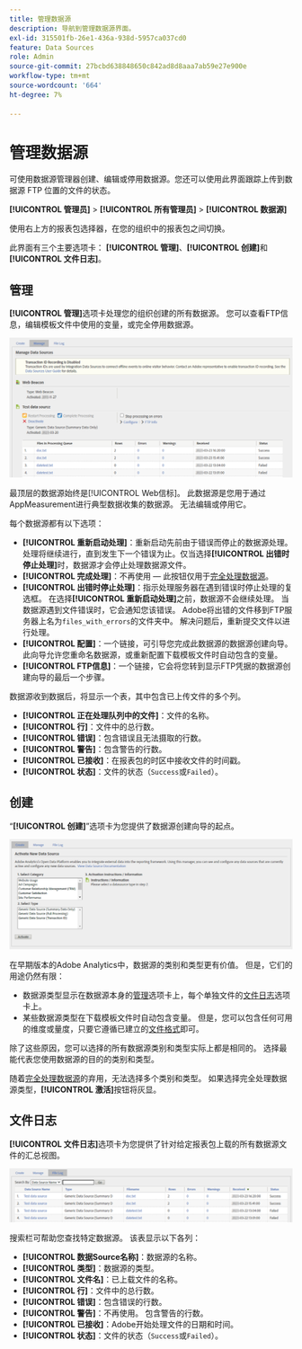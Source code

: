 ```yaml
---
title: 管理数据源
description: 导航到管理数据源界面。
exl-id: 315501fb-26e1-436a-938d-5957ca037cd0
feature: Data Sources
role: Admin
source-git-commit: 27bcbd638848650c842ad8d8aaa7ab59e27e900e
workflow-type: tm+mt
source-wordcount: '664'
ht-degree: 7%

---
```


# 管理数据源

可使用数据源管理器创建、编辑或停用数据源。您还可以使用此界面跟踪上传到数据源 FTP 位置的文件的状态。

**[!UICONTROL 管理员]** > **[!UICONTROL 所有管理员]** > **[!UICONTROL 数据源]**

使用右上方的报表包选择器，在您的组织中的报表包之间切换。

此界面有三个主要选项卡： **[!UICONTROL 管理]**、**[!UICONTROL 创建]**&#x200B;和&#x200B;**[!UICONTROL 文件日志]**。

## 管理

**[!UICONTROL 管理]**&#x200B;选项卡处理您的组织创建的所有数据源。 您可以查看FTP信息，编辑模板文件中使用的变量，或完全停用数据源。

![管理](assets/manage.png)

最顶层的数据源始终是[!UICONTROL Web信标]。 此数据源是您用于通过AppMeasurement进行典型数据收集的数据源。 无法编辑或停用它。

每个数据源都有以下选项：

* **[!UICONTROL 重新启动处理]**：重新启动先前由于错误而停止的数据源处理。 处理将继续进行，直到发生下一个错误为止。仅当选择&#x200B;**[!UICONTROL 出错时停止处理]**&#x200B;时，数据源才会停止处理数据源文件。
* **[!UICONTROL 完成处理]**：不再使用 — 此按钮仅用于[完全处理数据源](full-processing-eol.md)。
* **[!UICONTROL 出错时停止处理]**：指示处理服务器在遇到错误时停止处理的复选框。 在选择&#x200B;**[!UICONTROL 重新启动处理]**&#x200B;之前，数据源不会继续处理。 当数据源遇到文件错误时，它会通知您该错误。 Adobe将出错的文件移到FTP服务器上名为`files_with_errors`的文件夹中。 解决问题后，重新提交文件以进行处理。
* **[!UICONTROL 配置]**：一个链接，可引导您完成此数据源的数据源创建向导。 此向导允许您重命名数据源，或重新配置下载模板文件时自动包含的变量。
* **[!UICONTROL FTP信息]**：一个链接，它会将您转到显示FTP凭据的数据源创建向导的最后一个步骤。

数据源收到数据后，将显示一个表，其中包含已上传文件的多个列。

* **[!UICONTROL 正在处理队列中的文件]**：文件的名称。
* **[!UICONTROL 行]**：文件中的总行数。
* **[!UICONTROL 错误]**：包含错误且无法摄取的行数。
* **[!UICONTROL 警告]**：包含警告的行数。
* **[!UICONTROL 已接收]**：在报表包的时区中接收文件的时间戳。
* **[!UICONTROL 状态]**：文件的状态（`Success`或`Failed`）。

## 创建

“**[!UICONTROL 创建]**”选项卡为您提供了数据源创建向导的起点。

![创建](assets/create.png)

在早期版本的Adobe Analytics中，数据源的类别和类型更有价值。 但是，它们的用途仍然有限：

* 数据源类型显示在数据源本身的[管理](#manage)选项卡上，每个单独文件的[文件日志](#file-log)选项卡上。
* 某些数据源类型在下载模板文件时自动包含变量。 但是，您可以包含任何可用的维度或量度，只要它遵循已建立的[文件格式](file-format.md)即可。

除了这些原因，您可以选择的所有数据源类别和类型实际上都是相同的。 选择最能代表您使用数据源的目的的类别和类型。

随着[完全处理数据源](full-processing-eol.md)的弃用，无法选择多个类别和类型。 如果选择完全处理数据源类型，**[!UICONTROL 激活]**&#x200B;按钮将灰显。

## 文件日志

**[!UICONTROL 文件日志]**&#x200B;选项卡为您提供了针对给定报表包上载的所有数据源文件的汇总视图。

![文件日志](assets/file-log.png)

搜索栏可帮助您查找特定数据源。 该表显示以下各列：

* **[!UICONTROL 数据Source名称]**：数据源的名称。
* **[!UICONTROL 类型]**：数据源的类型。
* **[!UICONTROL 文件名]**：已上载文件的名称。
* **[!UICONTROL 行]**：文件中的总行数。
* **[!UICONTROL 错误]**：包含错误的行数。
* **[!UICONTROL 警告]**：不再使用。 包含警告的行数。
* **[!UICONTROL 已接收]**：Adobe开始处理文件的日期和时间。
* **[!UICONTROL 状态]**：文件的状态（`Success`或`Failed`）。
